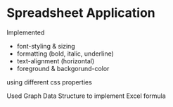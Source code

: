 # Spreadsheet Application
Implemented 
* font-styling & sizing 
* formatting (bold, italic, underline) 
* text-alignment (horizontal)
* foreground & backgorund-color     
      
using different css properties   
     
Used Graph Data Structure to implement Excel formula
